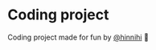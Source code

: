 # Coding project

Coding project made for fun by [@hinnihi](https://github.com/hinnhi) :space_invader:
